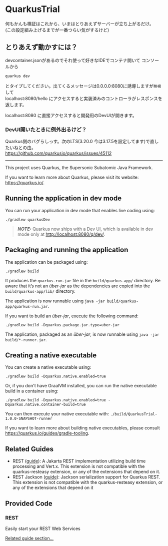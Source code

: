 # QuarkusTrial

何もかんも検証はこれから、いまはとりあえずサーバーが立ち上がるだけ。  
(この設定組み上げるまでが一番つらい気がするけど)

## とりあえず動かすには？
devcontainer.jsonがあるのでそれ使って好きなIDEでコンテナ開いて コンソールから 
```
quarkus dev
```
とタイプしてください。出てくるメッセージは0.0.0.0:8080に誘導しますが`無視`して  
localhost:8080/hello にアクセスすると実装済みのコントローラがレスポンスを返します。

localhost:8080 に直接アクセスすると開発用のDevUIが開きます。

### DevUI開いたときに例外出るけど？
Quarkus側のバグらしっす。次のLTS(3.20.0 今は3.17.5を設定してます)で直したいねとの由。  
<https://github.com/quarkusio/quarkus/issues/45112>

----


This project uses Quarkus, the Supersonic Subatomic Java Framework.

If you want to learn more about Quarkus, please visit its website: <https://quarkus.io/>.

## Running the application in dev mode

You can run your application in dev mode that enables live coding using:

```shell script
./gradlew quarkusDev
```

> **_NOTE:_**  Quarkus now ships with a Dev UI, which is available in dev mode only at <http://localhost:8080/q/dev/>.

## Packaging and running the application

The application can be packaged using:

```shell script
./gradlew build
```

It produces the `quarkus-run.jar` file in the `build/quarkus-app/` directory.
Be aware that it’s not an _über-jar_ as the dependencies are copied into the `build/quarkus-app/lib/` directory.

The application is now runnable using `java -jar build/quarkus-app/quarkus-run.jar`.

If you want to build an _über-jar_, execute the following command:

```shell script
./gradlew build -Dquarkus.package.jar.type=uber-jar
```

The application, packaged as an _über-jar_, is now runnable using `java -jar build/*-runner.jar`.

## Creating a native executable

You can create a native executable using:

```shell script
./gradlew build -Dquarkus.native.enabled=true
```

Or, if you don't have GraalVM installed, you can run the native executable build in a container using:

```shell script
./gradlew build -Dquarkus.native.enabled=true -Dquarkus.native.container-build=true
```

You can then execute your native executable with: `./build/QuarkusTrial-1.0.0-SNAPSHOT-runner`

If you want to learn more about building native executables, please consult <https://quarkus.io/guides/gradle-tooling>.

## Related Guides

- REST ([guide](https://quarkus.io/guides/rest)): A Jakarta REST implementation utilizing build time processing and Vert.x. This extension is not compatible with the quarkus-resteasy extension, or any of the extensions that depend on it.
- REST Jackson ([guide](https://quarkus.io/guides/rest#json-serialisation)): Jackson serialization support for Quarkus REST. This extension is not compatible with the quarkus-resteasy extension, or any of the extensions that depend on it

## Provided Code

### REST

Easily start your REST Web Services

[Related guide section...](https://quarkus.io/guides/getting-started-reactive#reactive-jax-rs-resources)
